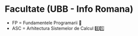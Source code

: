 # Facultate (UBB - Info Romana)

 - FP = Fundamentele Programarii 🐍
 - ASC = Arhitectura Sistemelor de Calcul 0️⃣1️⃣
